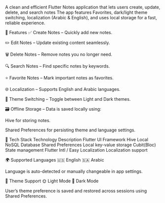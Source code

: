 A clean and efficient Flutter Notes application that lets users create, update, delete, and search notes
The app features Favorites, dark/light theme switching, localization (Arabic & English),
and uses local storage for a fast, reliable experience.

🚀 Features
✅ Create Notes – Quickly add new notes.

✏️ Edit Notes – Update existing content seamlessly.

🗑️ Delete Notes – Remove notes you no longer need.

🔍 Search Notes – Find specific notes by keywords.

⭐ Favorite Notes – Mark important notes as favorites.

🌐 Localization – Supports English and Arabic languages.

🎨 Theme Switching – Toggle between Light and Dark themes.

🗃️ Offline Storage – Data is saved locally using:

  Hive for storing notes.

  Shared Preferences for persisting theme and language settings.

🧰 Tech Stack
Technology 	                        Description
Flutter                             UI Framework
Hive	                              Local NoSQL Database
Shared Preferences                	Local key-value storage
Cubit(Bloc)                         State management 
Flutter Intl / Easy Localization	  Localization support

🌍 Supported Languages
   🇺🇸 English
   🇸🇦 Arabic

Language is auto-detected or manually changeable in app settings.

🎨 Theme Support
🌞 Light Mode
🌚 Dark Mode

User’s theme preference is saved and restored across sessions using Shared Preferences.

